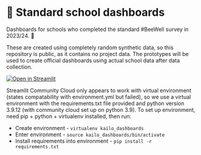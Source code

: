 # 🐝 Standard school dashboards

Dashboards for schools who completed the standard #BeeWell survey in 2023/24. 🏫

These are created using completely random synthetic data, so this repository is public, as it contains no project data. The prototypes will be used to create official dashboards using actual school data after data collection.

[![Open in Streamlit](https://static.streamlit.io/badges/streamlit_badge_black_white.svg)](https://beewell-kailo-standard-school-dashboard-prototype.streamlit.app/)

Streamlit Community Cloud only appears to work with virtual environment (states compatability with environment.yml but failed), so we use a virtual environment with the requirements.txt file provided and python version 3.9.12 (with community cloud set up on python 3.9). To set up environment, need pip + python + virtualenv installed, then run:
* Create environment - `virtualenv kailo_dashboards`
* Enter environment -  `source kailo_dashboards/bin/activate`
* Install requirements into environment - `pip install -r requirements.txt`